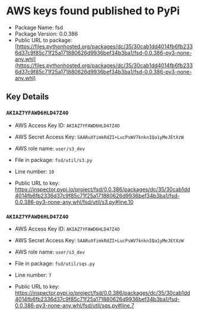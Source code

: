 # AWS keys found published to PyPi

* Package Name: fsd
* Package Version: 0.0.386
* Public URL to package: [https://files.pythonhosted.org/packages/dc/35/30cab1dd4014fb6fb2336d37c9f85c71f25a171880626d9936bef34b3ba1/fsd-0.0.386-py3-none-any.whl](https://files.pythonhosted.org/packages/dc/35/30cab1dd4014fb6fb2336d37c9f85c71f25a171880626d9936bef34b3ba1/fsd-0.0.386-py3-none-any.whl)

## Key Details

### `AKIAZ7YFAWD6HLD47Z4O`

* AWS Access Key ID: `AKIAZ7YFAWD6HLD47Z4O`
* AWS Secret Access Key: `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` 
* AWS role name: `user/s3_dev`
* File in package: `fsd/util/s3.py`
* Line number: `10`

* Public URL to key: https://inspector.pypi.io/project/fsd/0.0.386/packages/dc/35/30cab1dd4014fb6fb2336d37c9f85c71f25a171880626d9936bef34b3ba1/fsd-0.0.386-py3-none-any.whl/fsd/util/s3.py#line.10



### `AKIAZ7YFAWD6HLD47Z4O`

* AWS Access Key ID: `AKIAZ7YFAWD6HLD47Z4O`
* AWS Secret Access Key: `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` 
* AWS role name: `user/s3_dev`
* File in package: `fsd/util/sqs.py`
* Line number: `7`

* Public URL to key: https://inspector.pypi.io/project/fsd/0.0.386/packages/dc/35/30cab1dd4014fb6fb2336d37c9f85c71f25a171880626d9936bef34b3ba1/fsd-0.0.386-py3-none-any.whl/fsd/util/sqs.py#line.7


